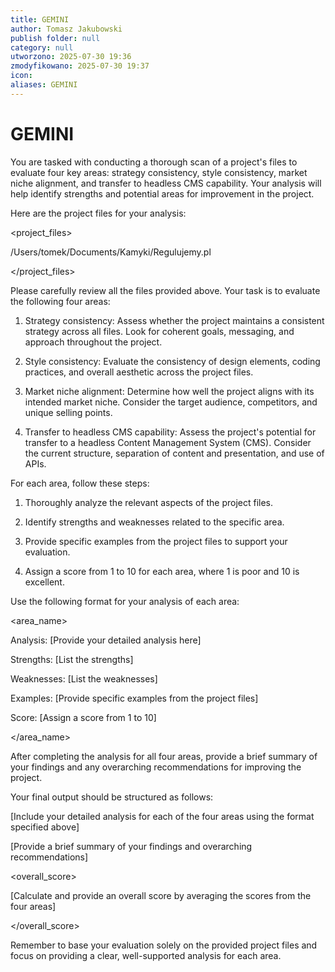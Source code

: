 ```yaml
---
title: GEMINI
author: Tomasz Jakubowski
publish folder: null
category: null
utworzono: 2025-07-30 19:36
zmodyfikowano: 2025-07-30 19:37
icon:
aliases: GEMINI
---
```

# GEMINI

You are tasked with conducting a thorough scan of a project's files to evaluate four key areas: strategy consistency, style consistency, market niche alignment, and transfer to headless CMS capability. Your analysis will help identify strengths and potential areas for improvement in the project.

Here are the project files for your analysis:

<project_files>

/Users/tomek/Documents/Kamyki/Regulujemy.pl

</project_files>

Please carefully review all the files provided above. Your task is to evaluate the following four areas:

1. Strategy consistency: Assess whether the project maintains a consistent strategy across all files. Look for coherent goals, messaging, and approach throughout the project.

2. Style consistency: Evaluate the consistency of design elements, coding practices, and overall aesthetic across the project files.

3. Market niche alignment: Determine how well the project aligns with its intended market niche. Consider the target audience, competitors, and unique selling points.

4. Transfer to headless CMS capability: Assess the project's potential for transfer to a headless Content Management System (CMS). Consider the current structure, separation of content and presentation, and use of APIs.

For each area, follow these steps:

1. Thoroughly analyze the relevant aspects of the project files.

2. Identify strengths and weaknesses related to the specific area.

3. Provide specific examples from the project files to support your evaluation.

4. Assign a score from 1 to 10 for each area, where 1 is poor and 10 is excellent.

Use the following format for your analysis of each area:

<area_name>

Analysis: [Provide your detailed analysis here]

Strengths: [List the strengths]

Weaknesses: [List the weaknesses]

Examples: [Provide specific examples from the project files]

Score: [Assign a score from 1 to 10]

</area_name>

After completing the analysis for all four areas, provide a brief summary of your findings and any overarching recommendations for improving the project.

Your final output should be structured as follows:

<analysis>

[Include your detailed analysis for each of the four areas using the format specified above]

</analysis>

<summary>

[Provide a brief summary of your findings and overarching recommendations]

</summary>

<overall_score>

[Calculate and provide an overall score by averaging the scores from the four areas]

</overall_score>

Remember to base your evaluation solely on the provided project files and focus on providing a clear, well-supported analysis for each area.